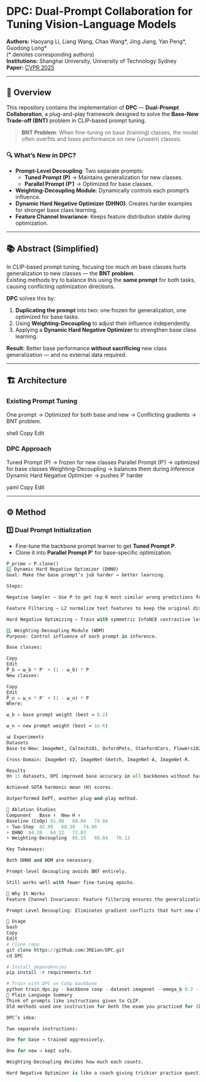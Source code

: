 # DPC: Dual-Prompt Collaboration for Tuning Vision-Language Models

**Authors:** Haoyang Li, Liang Wang, Chao Wang*, Jing Jiang, Yan Peng*, Guodong Long*  
(* denotes corresponding authors)  
**Institutions:** Shanghai University, University of Technology Sydney  
**Paper:** [CVPR 2025](https://github.com/JREion/DPC)  

---

## 📌 Overview

This repository contains the implementation of **DPC** — **Dual-Prompt Collaboration**, a plug-and-play framework designed to solve the **Base-New Trade-off (BNT)** problem in CLIP-based prompt tuning.

> **BNT Problem**: When fine-tuning on base (training) classes, the model often overfits and loses performance on new (unseen) classes.

### 🔍 What’s New in DPC?
- **Prompt-Level Decoupling**: Two separate prompts:
  - **Tuned Prompt (P)** → Maintains generalization for new classes.
  - **Parallel Prompt (P′)** → Optimized for base classes.
- **Weighting-Decoupling Module**: Dynamically controls each prompt’s influence.
- **Dynamic Hard Negative Optimizer (DHNO)**: Creates harder examples for stronger base class learning.
- **Feature Channel Invariance**: Keeps feature distribution stable during optimization.

---

## 📚 Abstract (Simplified)

In CLIP-based prompt tuning, focusing too much on base classes hurts generalization to new classes — the **BNT problem**.  
Existing methods try to balance this using the **same prompt** for both tasks, causing conflicting optimization directions.

**DPC** solves this by:
1. **Duplicating the prompt** into two: one frozen for generalization, one optimized for base tasks.
2. Using **Weighting-Decoupling** to adjust their influence independently.
3. Applying a **Dynamic Hard Negative Optimizer** to strengthen base class learning.

**Result:** Better base performance **without sacrificing** new class generalization — and no external data required.

---

## 🏗 Architecture

### Existing Prompt Tuning
One prompt → Optimized for both base and new → Conflicting gradients → BNT problem.

shell
Copy
Edit

### DPC Approach
Tuned Prompt (P) → frozen for new classes
Parallel Prompt (P′) → optimized for base classes
Weighting-Decoupling → balances them during inference
Dynamic Hard Negative Optimizer → pushes P′ harder

yaml
Copy
Edit

---

## ⚙️ Method

### 1️⃣ Dual Prompt Initialization
- Fine-tune the backbone prompt learner to get **Tuned Prompt P**.
- Clone it into **Parallel Prompt P′** for base-specific optimization.

```python
P_prime = P.clone()
2️⃣ Dynamic Hard Negative Optimizer (DHNO)
Goal: Make the base prompt’s job harder → better learning.

Steps:

Negative Sampler – Use P to get top-K most similar wrong predictions for each base image.

Feature Filtering – L2 normalize text features to keep the original distribution stable.

Hard Negative Optimizing – Train with symmetric InfoNCE contrastive loss.

3️⃣ Weighting-Decoupling Module (WDM)
Purpose: Control influence of each prompt in inference.

Base classes:

Copy
Edit
P̃_b = ω_b * P′ + (1 - ω_b) * P
New classes:

Copy
Edit
P̃_n = ω_n * P′ + (1 - ω_n) * P
Where:

ω_b = base prompt weight (best ≈ 0.2)

ω_n = new prompt weight (best ≈ 1e-6)

📊 Experiments
Datasets
Base-to-New: ImageNet, Caltech101, OxfordPets, StanfordCars, Flowers102, Food101, FGVCAircraft, SUN397, DTD, EuroSAT, UCF101.

Cross-Domain: ImageNet-V2, ImageNet-Sketch, ImageNet-A, ImageNet-R.

Results
On 11 datasets, DPC improved base accuracy in all backbones without harming new-class performance.

Achieved SOTA harmonic mean (H) scores.

Outperformed DePT, another plug-and-play method.

🔬 Ablation Studies
Component	Base ↑	New	H ↑
Baseline (CoOp)	81.98	68.84	74.84
+ Two-Step	82.69	68.39	74.86
+ DHNO	84.28	64.12	72.83
+ Weighting-Decoupling	85.15	68.84	76.13

Key Takeaways:

Both DHNO and WDM are necessary.

Prompt-level decoupling avoids BNT entirely.

Still works well with fewer fine-tuning epochs.

🧠 Why It Works
Feature Channel Invariance: Feature filtering ensures the generalization prompt’s distribution is unchanged.

Prompt-Level Decoupling: Eliminates gradient conflicts that hurt new-class performance.

🚀 Usage
bash
Copy
Edit
# Clone repo
git clone https://github.com/JREion/DPC.git
cd DPC

# Install dependencies
pip install -r requirements.txt

# Train with DPC on CoOp backbone
python train_dpc.py --backbone coop --dataset imagenet --omega_b 0.2 --omega_n 1e-6 --top_k 8
📝 Plain Language Summary
Think of prompts like instructions given to CLIP.
Old methods used one instruction for both the exam you practiced for (base classes) and surprise questions (new classes). Editing it for one hurt the other.

DPC’s idea:

Two separate instructions:

One for base → trained aggressively.

One for new → kept safe.

Weighting-Decoupling decides how much each counts.

Hard Negative Optimizer is like a coach giving trickier practice questions.
